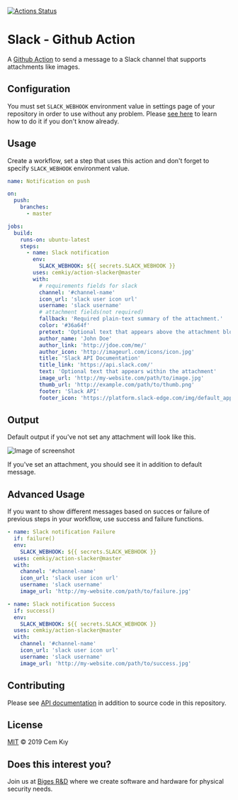 [![Actions Status](https://github.com/techpivot/streaming-slack-notify/workflows/Main/badge.svg?branch=master)](https://github.com/techpivot/streaming-slack-notify/actions)

# Slack - Github Action

A [Github Action](https://github.com/features/actions) to send a message to a Slack channel that supports attachments like images.

## Configuration

You must set `SLACK_WEBHOOK` environment value in settings page of your repository in order to use without any problem. Please [see here](https://help.github.com/en/actions/automating-your-workflow-with-github-actions/creating-and-using-encrypted-secrets#creating-encrypted-secrets) to learn how to do it if you don't know already.

## Usage

Create a workflow, set a step that uses this action and don't forget to specify `SLACK_WEBHOOK` environment value.




```yaml
name: Notification on push

on:
  push:
    branches:
      - master

jobs:
  build:
    runs-on: ubuntu-latest
    steps:
      - name: Slack notification
        env:
          SLACK_WEBHOOK: ${{ secrets.SLACK_WEBHOOK }}
        uses: cemkiy/action-slacker@master
        with:
          # requirements fields for slack
          channel: '#channel-name'
          icon_url: 'slack user icon url'
          username: 'slack username'
          # attachment fields(not required)
          fallback: 'Required plain-text summary of the attachment.'
          color: '#36a64f'
          pretext: 'Optional text that appears above the attachment block'
          author_name: 'John Doe'
          author_link: 'http://jdoe.com/me/'
          author_icon: 'http://imageurl.com/icons/icon.jpg'
          title: 'Slack API Documentation'
          title_link: 'https://api.slack.com/'
          text: 'Optional text that appears within the attachment'
          image_url: 'http://my-website.com/path/to/image.jpg'
          thumb_url: 'http://example.com/path/to/thumb.png'
          footer: 'Slack API'
          footer_icon: 'https://platform.slack-edge.com/img/default_application_icon.png'
```

## Output

Default output if you've not set any attachment will look like this.

![Image of screenshot](https://raw.githubusercontent.com/cemkiy/action-slacker/master/screnshot.png)

If you've set an attachment, you should see it in addition to default message.

## Advanced Usage

If you want to show different messages based on succes or failure of previous steps in your workflow, use success and failure functions.

```yaml
- name: Slack notification Failure
  if: failure()
  env:
    SLACK_WEBHOOK: ${{ secrets.SLACK_WEBHOOK }}
  uses: cemkiy/action-slacker@master
  with:
    channel: '#channel-name'
    icon_url: 'slack user icon url'
    username: 'slack username'
    image_url: 'http://my-website.com/path/to/failure.jpg'

- name: Slack notification Success
  if: success()
  env:
    SLACK_WEBHOOK: ${{ secrets.SLACK_WEBHOOK }}
  uses: cemkiy/action-slacker@master
  with:
    channel: '#channel-name'
    icon_url: 'slack user icon url'
    username: 'slack username'
    image_url: 'http://my-website.com/path/to/success.jpg'
```

## Contributing

Please see [API documentation](https://api.slack.com/docs/messages/builder) in addition to source code in this repository.

## License

[MIT](LICENSE) © 2019 Cem Kıy

## Does this interest you?

Join us at <a href="https://arge.biges.com/">Biges R&D</a> where we create software and hardware for physical security needs.
